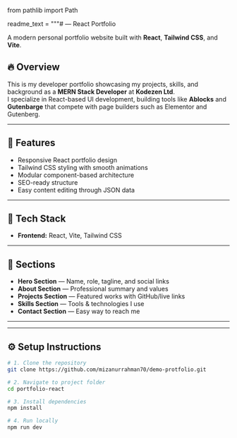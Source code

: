 from pathlib import Path

readme_text = """#  — React Portfolio

A modern personal portfolio website built with **React**, **Tailwind CSS**, and **Vite**.

## 🔥 Overview
This is my developer portfolio showcasing my projects, skills, and background as a **MERN Stack Developer** at **Kodezen Ltd**.  
I specialize in React-based UI development, building tools like **Ablocks** and **Gutenbarge** that compete with page builders such as Elementor and Gutenberg.

---

## 🚀 Features
- Responsive React portfolio design
- Tailwind CSS styling with smooth animations
- Modular component-based architecture
- SEO-ready structure
- Easy content editing through JSON data

---

## 🧠 Tech Stack
- **Frontend:** React, Vite, Tailwind CSS


---

## 🧩 Sections
- **Hero Section** — Name, role, tagline, and social links  
- **About Section** — Professional summary and values  
- **Projects Section** — Featured works with GitHub/live links  
- **Skills Section** — Tools & technologies I use  
- **Contact Section** — Easy way to reach me  

---


---

## ⚙️ Setup Instructions

```bash
# 1. Clone the repository
git clone https://github.com/mizanurrahman70/demo-protfolio.git

# 2. Navigate to project folder
cd portfolio-react

# 3. Install dependencies
npm install

# 4. Run locally
npm run dev
